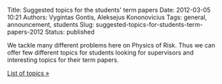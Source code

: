 Title: Suggested topics for the students' term papers
Date: 2012-03-05 10:21
Authors: Vygintas Gontis, Aleksejus Kononovicius
Tags: general, announcement, students
Slug: suggested-topics-for-students-term-papers-2012
Status: published

We tackle many
different problems here on Physics of Risk. Thus we can offer few
different topics for students looking for supervisors and interesting
topics for their term papers.

[List of topics »]({filename}/pages/students.md)
